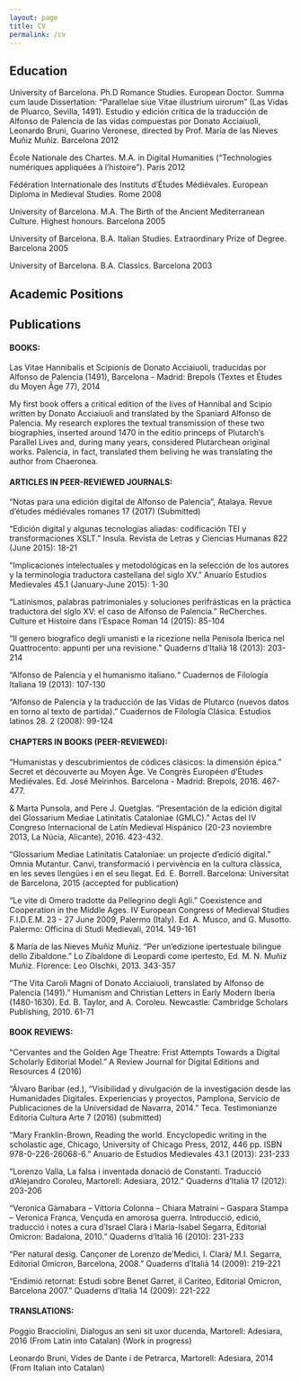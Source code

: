 ```yaml
---
layout: page
title: CV
permalink: /cv
---
```


## Education

University of Barcelona. Ph.D Romance Studies. European Doctor. Summa cum laude
Dissertation: “Parallelae siue Vitae illustrium uirorum” (Las Vidas de Pluarco, Sevilla, 1491). Estudio y edición crítica de la traducción de Alfonso de Palencia de las vidas compuestas por Donato Acciaiuoli, Leonardo Bruni, Guarino Veronese, directed by Prof. María de las Nieves Muñiz Muñiz. Barcelona 2012

École Nationale des Chartes. M.A. in Digital Humanities (“Technologies numériques appliquées à l’histoire”). Paris 2012

Fédération Internationale des Instituts d’Études Médiévales. European Diploma in Medieval Studies.	Rome 2008

University of Barcelona. M.A. The Birth of the Ancient Mediterranean Culture. Highest honours. Barcelona 2005

University of Barcelona. B.A. Italian Studies. Extraordinary Prize of Degree. Barcelona
2005

University of Barcelona. B.A. Classics.	Barcelona 2003

## Academic Positions

## Publications 

#### BOOKS:

Las Vitae Hannibalis et Scipionis de Donato Acciaiuoli, traducidas por Alfonso de Palencia (1491), Barcelona - Madrid: Brepols (Textes et Études du Moyen Âge 77), 2014

My first book offers a critical edition of the lives of Hannibal and Scipio written by Donato Acciaiuoli and translated by the Spaniard Alfonso de Palencia. My research explores the textual transmission of these two biographies, inserted around 1470 in the editio princeps of Plutarch’s Parallel Lives and, during many years, considered Plutarchean original works. Palencia, in fact, translated them beliving he was translating the author from Chaeronea. 

#### ARTICLES IN PEER-REVIEWED JOURNALS:

“Notas para una edición digital de Alfonso de Palencia”, Atalaya. Revue d’études médiévales romanes 17 (2017) (Submitted)

 “Edición digital y algunas tecnologías aliadas: codificación TEI y transformaciones XSLT.” Insula. Revista de Letras y Ciencias Humanas 822 (June 2015): 18-21

“Implicaciones intelectuales y metodológicas en la selección de los autores y la terminología traductora castellana del siglo XV.” Anuario Estudios Medievales 45.1 (January-June 2015): 1-30

“Latinismos, palabras patrimoniales y soluciones perifrásticas en la práctica traductora del siglo XV: el caso de Alfonso de Palencia.” ReCherches. Culture et Histoire dans l’Espace Roman 14 (2015): 85-104

“Il genero biografico degli umanisti e la ricezione nella Penisola Iberica nel Quattrocento: appunti per una revisione.” Quaderns d’Italià 18 (2013): 203-214

“Alfonso de Palencia y el humanismo italiano.“ Cuadernos de Filología Italiana 19 (2013): 107-130

“Alfonso de Palencia y la traducción de las Vidas de Plutarco (nuevos datos en torno al texto de partida).” Cuadernos de Filología Clásica. Estudios latinos 28. 2 (2008): 99-124
	
#### CHAPTERS IN BOOKS (PEER-REVIEWED):

“Humanistas y descubrimientos de códices clásicos: la dimensión épica.” Secret et découverte au Moyen Âge. Ve Congrès Européen d’Études Mediévales. Ed. José Meirinhos. Barcelona - Madrid: Brepols, 2016. 467-477.

& Marta Punsola, and Pere J. Quetglas. “Presentación de la edición digital del Glossarium Mediae Latinitatis Cataloniae (GMLC).” Actas del IV Congreso Internacional de Latín Medieval Hispánico (20-23 noviembre 2013, La Núcia, Alicante), 2016. 423-432.

“Glossarium Mediae Latinitatis Cataloniae: un projecte d’edició digital.” Omnia Mutantur. Canvi, transformació i pervivència en la cultura clàssica, en les seves llengües i en el seu llegat. Ed. E. Borrell. Barcelona: Universitat de Barcelona, 2015 (accepted for publication)

“Le vite di Omero tradotte da Pellegrino degli Agli.” Coexistence and Cooperation in the Middle Ages. IV European Congress of Medieval Studies F.I.D.E.M. 23 - 27 June 2009, Palermo (Italy). Ed. A. Musco, and G. Musotto. Palermo: Officina di Studi Medievali, 2014. 149-161

& María de las Nieves Muñiz Muñiz. “Per un’edizione ipertestuale bilingue dello Zibaldone.” Lo Zibaldone di Leopardi come ipertesto, Ed. M. N. Muñiz Muñiz. Florence: Leo Olschki, 2013. 343-357

“The Vita Caroli Magni of Donato Acciaiuoli, translated by Alfonso de Palencia (1491).” Humanism and Christian Letters in Early Modern Iberia (1480-1630). Ed. B. Taylor, and A. Coroleu. Newcastle: Cambridge Scholars Publishing, 2010. 61-71

#### BOOK REVIEWS:

“Cervantes and the Golden Age Theatre: Frist Attempts Towards a Digital Scholarly Editorial Model.” A Review Journal for Digital Editions and Resources 4 (2016) 

“Álvaro Baribar (ed.), “Visibilidad y divulgación de la investigación desde las Humanidades Digitales. Experiencias y proyectos, Pamplona, Servicio de Publicaciones de la Universidad de Navarra, 2014.” Teca. Testimonianze Editoria Cultura Arte 7 (2016) (submitted)

“Mary Franklin-Brown, Reading the world. Encyclopedic writing in the scholastic age, Chicago, University of Chicago Press, 2012, 446 pp. ISBN 978-0-226-26068-6.” Anuario de Estudios Medievales 43.1 (2013): 231-233

“Lorenzo Valla, La falsa i inventada donació de Constantí. Traducció d’Alejandro Coroleu, Martorell: Adesiara, 2012.” Quaderns d’Italià 17 (2012): 203-206

“Veronica Gàmabara – Vittoria Colonna – Chiara Matraini – Gaspara Stampa – Veronica Franca, Vençuda en amorosa guerra. Introducció, edició, traducció i notes a cura d’Israel Clarà i Maria-Isabel Segarra, Editorial Omicron: Badalona, 2010.” Quaderns d’Italià 16 (2010): 231-233

“Per natural desig. Cançoner de Lorenzo de’Medici, I. Clarà/ M.I. Segarra, Editorial Omicron, Barcelona, 2008.” Quaderns d’Italià 14 (2009): 219-221

“Endimió retornat: Estudi sobre Benet Garret, il Cariteo, Editorial Omicron, Barcelona 2007.” Quaderns d’Italià 14 (2009): 221-222


#### TRANSLATIONS:

Poggio Bracciolini, Dialogus an seni sit uxor ducenda, Martorell: Adesiara, 2016 (From Latin into Catalan) (Work in progress)

Leonardo Bruni, Vides de Dante i de Petrarca, Martorell: Adesiara, 2014 (From Italian into Catalan)
